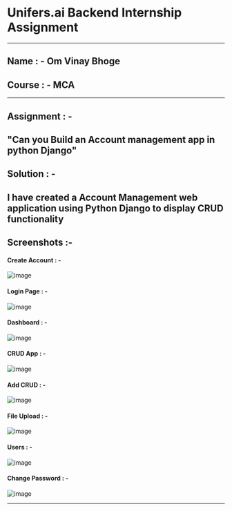 # Unifers.ai  Backend  Internship  Assignment 
---
## Name : - Om Vinay Bhoge
## Course : - MCA
---
## Assignment : - 
"Can you Build an Account management app in python Django"
---
## Solution : - 
I have created a Account Management  web application using Python Django  to display CRUD functionality
---
## Screenshots :-  
#### Create Account : -
![image](https://github.com/OM28-bhoge/Unifiers.ai/assets/114462074/8fe213ba-e4d6-43f6-826d-eb5d01698c4b)
#### Login Page : - 
![image](https://github.com/OM28-bhoge/Unifiers.ai/assets/114462074/10eaaadf-ca21-4484-8829-fb8d91373f19)
#### Dashboard : -
![image](https://github.com/OM28-bhoge/Unifiers.ai/assets/114462074/d3e38995-7200-4e7f-9269-3fc5c2ec5d7c)
#### CRUD App : -
![image](https://github.com/OM28-bhoge/Unifiers.ai/assets/114462074/5abe96e9-2c96-4933-adc6-93035c502aaf)
#### Add CRUD : - 
![image](https://github.com/OM28-bhoge/Unifiers.ai/assets/114462074/068d6fea-0648-4a63-b381-7a41372810b2)
#### File Upload : - 
![image](https://github.com/OM28-bhoge/Unifiers.ai/assets/114462074/994a34b0-7e8b-413d-9f1d-77601930e63d)
#### Users : - 
![image](https://github.com/OM28-bhoge/Unifiers.ai/assets/114462074/4d7fa57a-54fa-463d-8a54-3aff93e17c08)
#### Change Password : - 
![image](https://github.com/OM28-bhoge/Unifiers.ai/assets/114462074/d781562f-bf55-4243-834a-d003920013a3)

---
